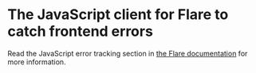 # The JavaScript client for Flare to catch frontend errors

Read the JavaScript error tracking section in [the Flare documentation](https://flareapp.io/docs/javascript-error-tracking/installation) for more information.

